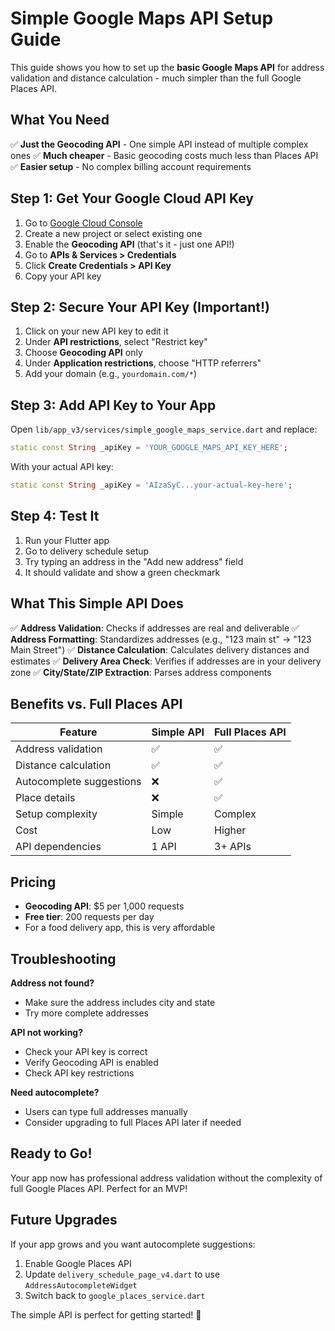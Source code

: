# Simple Google Maps API Setup Guide

This guide shows you how to set up the **basic Google Maps API** for address validation and distance calculation - much simpler than the full Google Places API.

## What You Need

✅ **Just the Geocoding API** - One simple API instead of multiple complex ones
✅ **Much cheaper** - Basic geocoding costs much less than Places API
✅ **Easier setup** - No complex billing account requirements

## Step 1: Get Your Google Cloud API Key

1. Go to [Google Cloud Console](https://console.cloud.google.com/)
2. Create a new project or select existing one
3. Enable the **Geocoding API** (that's it - just one API!)
4. Go to **APIs & Services > Credentials**
5. Click **Create Credentials > API Key**
6. Copy your API key

## Step 2: Secure Your API Key (Important!)

1. Click on your new API key to edit it
2. Under **API restrictions**, select "Restrict key"
3. Choose **Geocoding API** only
4. Under **Application restrictions**, choose "HTTP referrers"
5. Add your domain (e.g., `yourdomain.com/*`)

## Step 3: Add API Key to Your App

Open `lib/app_v3/services/simple_google_maps_service.dart` and replace:

```dart
static const String _apiKey = 'YOUR_GOOGLE_MAPS_API_KEY_HERE';
```

With your actual API key:

```dart
static const String _apiKey = 'AIzaSyC...your-actual-key-here';
```

## Step 4: Test It

1. Run your Flutter app
2. Go to delivery schedule setup
3. Try typing an address in the "Add new address" field
4. It should validate and show a green checkmark

## What This Simple API Does

✅ **Address Validation**: Checks if addresses are real and deliverable
✅ **Address Formatting**: Standardizes addresses (e.g., "123 main st" → "123 Main Street")
✅ **Distance Calculation**: Calculates delivery distances and estimates
✅ **Delivery Area Check**: Verifies if addresses are in your delivery zone
✅ **City/State/ZIP Extraction**: Parses address components

## Benefits vs. Full Places API

| Feature | Simple API | Full Places API |
|---------|------------|----------------|
| Address validation | ✅ | ✅ |
| Distance calculation | ✅ | ✅ |
| Autocomplete suggestions | ❌ | ✅ |
| Place details | ❌ | ✅ |
| Setup complexity | Simple | Complex |
| Cost | Low | Higher |
| API dependencies | 1 API | 3+ APIs |

## Pricing

- **Geocoding API**: $5 per 1,000 requests
- **Free tier**: 200 requests per day
- For a food delivery app, this is very affordable

## Troubleshooting

**Address not found?**
- Make sure the address includes city and state
- Try more complete addresses

**API not working?**
- Check your API key is correct
- Verify Geocoding API is enabled
- Check API key restrictions

**Need autocomplete?**
- Users can type full addresses manually
- Consider upgrading to full Places API later if needed

## Ready to Go!

Your app now has professional address validation without the complexity of full Google Places API. Perfect for an MVP!

## Future Upgrades

If your app grows and you want autocomplete suggestions:
1. Enable Google Places API
2. Update `delivery_schedule_page_v4.dart` to use `AddressAutocompleteWidget`
3. Switch back to `google_places_service.dart`

The simple API is perfect for getting started! 🚀
